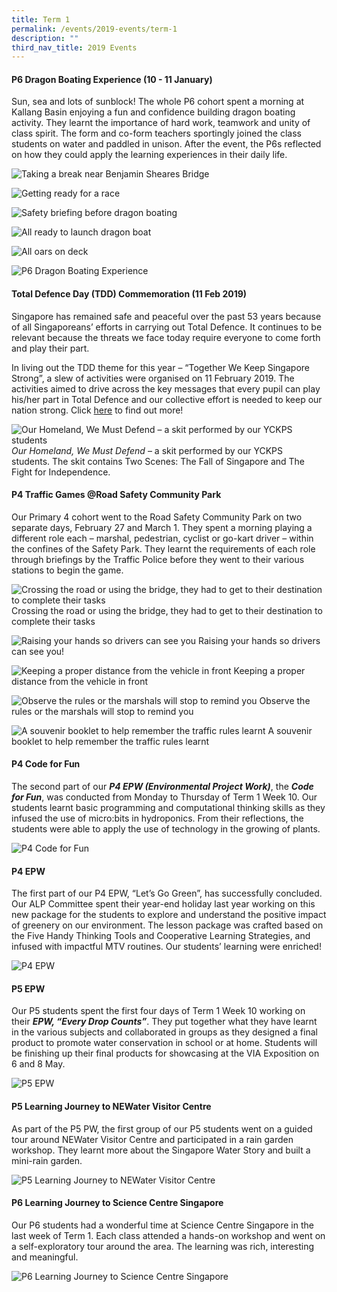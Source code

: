 ```yaml
---
title: Term 1
permalink: /events/2019-events/term-1
description: ""
third_nav_title: 2019 Events
---
```

#### **P6 Dragon Boating Experience (10 - 11 January)**

Sun, sea and lots of sunblock! The whole P6 cohort spent a morning at Kallang Basin enjoying a fun and&nbsp;confidence building&nbsp;dragon boating activity. They&nbsp;learnt&nbsp;the importance of hard work, teamwork&nbsp;and&nbsp;unity of class spirit. The form and co-form teachers sportingly joined the class students on water and paddled in unison. After the event, the P6s reflected on how they could apply the learning experiences in their daily life.

![Taking a break near Benjamin Sheares Bridge](/images/P6%20Dragon%20Boating.png)  

![Getting ready for a race](/images/P6%20Dragon%20Boating2.png)

![Safety briefing before dragon boating](/images/P6%20Dragon%20Boating3.png)

![All ready to launch dragon boat](/images/P6%20Dragon%20Boating4.png)

![All oars on deck](/images/P6%20Dragon%20Boating5.png)

![P6 Dragon Boating Experience](/images/P6%20Dragon%20Boating6.jpg)

#### **Total Defence Day (TDD) Commemoration (11 Feb 2019)**

Singapore has remained safe and peaceful over the past 53 years because of all Singaporeans’ efforts in carrying out Total Defence. It continues to be relevant because the threats we face today require everyone to come forth and play their part.

In living out the TDD theme for this year – “Together We Keep Singapore Strong”, a slew of activities were organised on 11 February 2019. The activities aimed to drive across the key messages that every pupil can play his/her part in Total Defence and our collective effort is needed to keep our nation strong. Click [here](https://yiochukangpri.moe.edu.sg/departments/character-n-citizenship-education-cce/2019-total-defence-day) to find out more!

![Our Homeland, We Must Defend – a skit performed by our YCKPS students](/images/TDD%202019.png)
_Our Homeland, We Must Defend_ – a skit performed by our YCKPS students. The skit contains Two Scenes: The Fall of Singapore and The Fight for Independence.

#### **P4 Traffic Games @Road Safety Community Park**

Our Primary 4 cohort went to the Road Safety Community Park on two separate days, February 27 and March 1. They spent a morning playing a different role each – marshal, pedestrian, cyclist or go-kart driver – within the confines of the Safety Park. They learnt the requirements of each role through briefings by the Traffic Police before they went to their various stations to begin the game.&nbsp;

![Crossing the road or using the bridge, they had to get to their destination to complete their tasks](/images/P4%20traffic%20games.png)
Crossing the road or using the bridge, they had to get to their destination to complete their tasks

![Raising your hands so drivers can see you](/images/P4%20traffic%20games2.png)
Raising your hands so drivers can see you!

![Keeping a proper distance from the vehicle in front](/images/P4%20traffic%20games3.png)
Keeping a proper distance from the vehicle in front
  
![Observe the rules or the marshals will stop to remind you](/images/P4%20traffic%20games4.png)
Observe the rules or the marshals will stop to remind you
  
![A souvenir booklet to help remember the traffic rules learnt](/images/P4%20traffic%20games5.png)
A souvenir booklet to help remember the traffic rules learnt
  

#### **P4 Code for Fun**

The second part of our&nbsp;**_P4 EPW (Environmental Project Work)_**, the&nbsp;**_Code for Fun_**, was conducted from Monday to Thursday of Term 1 Week 10. Our students learnt basic programming and computational thinking skills as they infused the use of micro:bits in hydroponics. From their reflections, the students were able to apply the use of technology in the growing of plants.

![P4 Code for Fun](/images/P4%20Code%20for%20fun.png)

#### **P4 EPW**

The first part of our P4 EPW, “Let’s Go Green”, has successfully concluded. Our ALP Committee spent their year-end holiday last year working on this new package for the students to explore and understand the positive impact of greenery on our environment. The lesson package was crafted based on the Five Handy Thinking Tools and Cooperative Learning Strategies, and infused with impactful MTV routines. Our students’ learning were enriched!

![P4 EPW](/images/P4%20EPW.png)

#### **P5 EPW**

Our P5 students spent the first four days of Term 1 Week 10 working on their&nbsp;**_EPW, “Every Drop Counts”_**. They put together what they have learnt in the various subjects and collaborated in groups as they designed a final product to promote water conservation in school or at home. Students will be finishing up their final products for showcasing at the VIA Exposition on 6 and 8 May.

![P5 EPW](/images/P5%20EPW.png)

#### **P5 Learning Journey to NEWater Visitor Centre**

As part of the P5 PW, the first group of our P5 students went on a guided tour around NEWater Visitor Centre and participated in a rain garden workshop. They learnt more about the Singapore Water Story and built a mini-rain garden.

![P5 Learning Journey to NEWater Visitor Centre](/images/P5%20Learnig%20Journey%20to%20NEWater.png)

#### **P6 Learning Journey to Science Centre Singapore**
 

Our P6 students had a wonderful time at Science Centre Singapore in the last week of Term 1. Each class attended a hands-on workshop and went on a self-exploratory tour around the area. The learning was rich, interesting and meaningful.

![P6 Learning Journey to Science Centre Singapore](/images/P6%20Learning%20Journey%20to%20Science%20Centre%20Singapore.png)